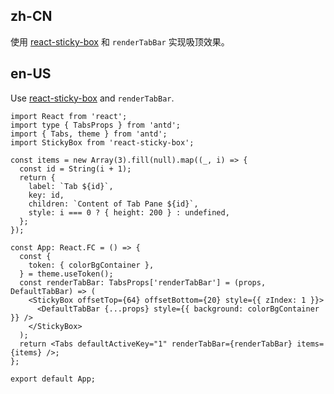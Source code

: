## zh-CN

使用 [react-sticky-box](https://www.npmjs.com/package/react-stickynode) 和 `renderTabBar` 实现吸顶效果。

## en-US

Use [react-sticky-box](https://www.npmjs.com/package/react-stickynode) and `renderTabBar`.
```tsx
import React from 'react';
import type { TabsProps } from 'antd';
import { Tabs, theme } from 'antd';
import StickyBox from 'react-sticky-box';

const items = new Array(3).fill(null).map((_, i) => {
  const id = String(i + 1);
  return {
    label: `Tab ${id}`,
    key: id,
    children: `Content of Tab Pane ${id}`,
    style: i === 0 ? { height: 200 } : undefined,
  };
});

const App: React.FC = () => {
  const {
    token: { colorBgContainer },
  } = theme.useToken();
  const renderTabBar: TabsProps['renderTabBar'] = (props, DefaultTabBar) => (
    <StickyBox offsetTop={64} offsetBottom={20} style={{ zIndex: 1 }}>
      <DefaultTabBar {...props} style={{ background: colorBgContainer }} />
    </StickyBox>
  );
  return <Tabs defaultActiveKey="1" renderTabBar={renderTabBar} items={items} />;
};

export default App;
```
